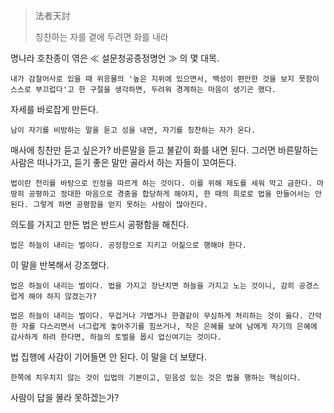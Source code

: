 
> 法者天討
>
> 칭찬하는 자를 곁에 두려면 화를 내라


명나라 호찬종이 엮은 $\ll$ 설문청공종정명언 $\gg$ 의 몇 대목.

	내가 감찰어사로 있을 때 위응물의 '높은 지위에 있으면서, 백성이 편안한 것을 보지 못함이 스스로 부끄럽다'고 한 구절을 생각하면, 두려워 경계하는 마음이 생기곤 했다.


자세를 바로잡게 만든다.

	남이 자기를 비방하는 말을 듣고 성을 내면, 자기를 칭찬하는 자가 온다.

매사에 칭찬만 듣고 싶은가? 바른말을 듣고 불같이 화를 내면 된다. 그러면 바른말하는 사람은 떠나가고, 듣기 좋은 말만 골라서 하는 자들이 꼬여든다. 

	법이란 천리를 바탕으로 인정을 따르게 하는 것이다. 이를 위해 제도를 세워 막고 금한다. 마땅히 공평하고 정대한 마음으로 경중을 합당하게 해야지, 한 때의 희로로 법을 만들어서는 안된다. 그렇게 하면 공평함을 얻지 못하는 사람이 많아진다.

의도를 가지고 만든 법은 반드시 공평함을 해친다.

	법은 하늘이 내리는 벌이다. 공정함으로 지키고 어짊으로 행해야 한다. 

이 말을 반복해서 강조했다. 

	법은 하늘이 내리는 벌이다. 법을 가지고 장난치면 하늘을 가지고 노는 것이니, 감히 공경스럽게 해야 하지 않겠는가?

	법은 하늘이 내리는 벌이다. 무겁거나 가볍거나 한결같이 무심하게 처리하는 것이 옳다. 간악한 자를 다스리면서 너그럽게 놓아주기를 힘쓰거나, 작은 은혜를 보여 남에게 자기의 은혜에 감사하게 하려 한다면, 하늘의 토벌을 몹시 업신여기는 것이다. 

법 집행에 사감이 기어들면 안 된다. 이 말을 더 보탰다. 

	한쪽에 치우치지 않는 것이 입법의 기본이고, 믿음성 있는 것은 법을 행하는 핵심이다. 

사람이 답을 몰라 못하겠는가?
